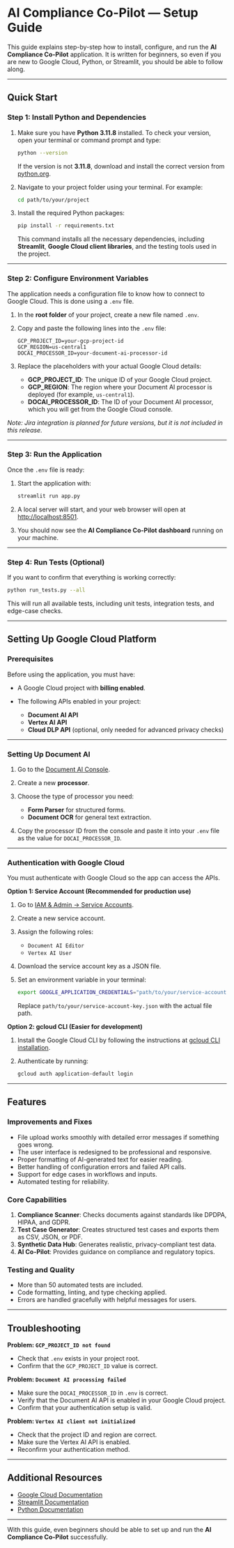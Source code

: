 # AI Compliance Co-Pilot — Setup Guide

This guide explains step-by-step how to install, configure, and run the **AI Compliance Co-Pilot** application. It is written for beginners, so even if you are new to Google Cloud, Python, or Streamlit, you should be able to follow along.

---

## Quick Start

### Step 1: Install Python and Dependencies

1. Make sure you have **Python 3.11.8** installed. To check your version, open your terminal or command prompt and type:

   ```bash
   python --version
   ```

   If the version is not **3.11.8**, download and install the correct version from [python.org](https://www.python.org/downloads/).

2. Navigate to your project folder using your terminal. For example:

   ```bash
   cd path/to/your/project
   ```

3. Install the required Python packages:

   ```bash
   pip install -r requirements.txt
   ```

   This command installs all the necessary dependencies, including **Streamlit**, **Google Cloud client libraries**, and the testing tools used in the project.

---

### Step 2: Configure Environment Variables

The application needs a configuration file to know how to connect to Google Cloud. This is done using a `.env` file.

1. In the **root folder** of your project, create a new file named `.env`.

2. Copy and paste the following lines into the `.env` file:

   ```env
   GCP_PROJECT_ID=your-gcp-project-id
   GCP_REGION=us-central1
   DOCAI_PROCESSOR_ID=your-document-ai-processor-id
   ```

3. Replace the placeholders with your actual Google Cloud details:

   * **GCP\_PROJECT\_ID**: The unique ID of your Google Cloud project.
   * **GCP\_REGION**: The region where your Document AI processor is deployed (for example, `us-central1`).
   * **DOCAI\_PROCESSOR\_ID**: The ID of your Document AI processor, which you will get from the Google Cloud console.

*Note: Jira integration is planned for future versions, but it is not included in this release.*

---

### Step 3: Run the Application

Once the `.env` file is ready:

1. Start the application with:

   ```bash
   streamlit run app.py
   ```

2. A local server will start, and your web browser will open at [http://localhost:8501](http://localhost:8501).

3. You should now see the **AI Compliance Co-Pilot dashboard** running on your machine.

---

### Step 4: Run Tests (Optional)

If you want to confirm that everything is working correctly:

```bash
python run_tests.py --all
```

This will run all available tests, including unit tests, integration tests, and edge-case checks.

---

## Setting Up Google Cloud Platform

### Prerequisites

Before using the application, you must have:

* A Google Cloud project with **billing enabled**.
* The following APIs enabled in your project:

  * **Document AI API**
  * **Vertex AI API**
  * **Cloud DLP API** (optional, only needed for advanced privacy checks)

---

### Setting Up Document AI

1. Go to the [Document AI Console](https://console.cloud.google.com/ai/document-ai).
2. Create a new **processor**.
3. Choose the type of processor you need:

   * **Form Parser** for structured forms.
   * **Document OCR** for general text extraction.
4. Copy the processor ID from the console and paste it into your `.env` file as the value for `DOCAI_PROCESSOR_ID`.

---

### Authentication with Google Cloud

You must authenticate with Google Cloud so the app can access the APIs.

**Option 1: Service Account (Recommended for production use)**

1. Go to [IAM & Admin → Service Accounts](https://console.cloud.google.com/iam-admin/serviceaccounts).
2. Create a new service account.
3. Assign the following roles:

   * `Document AI Editor`
   * `Vertex AI User`
4. Download the service account key as a JSON file.
5. Set an environment variable in your terminal:

   ```bash
   export GOOGLE_APPLICATION_CREDENTIALS="path/to/your/service-account-key.json"
   ```

   Replace `path/to/your/service-account-key.json` with the actual file path.

**Option 2: gcloud CLI (Easier for development)**

1. Install the Google Cloud CLI by following the instructions at [gcloud CLI installation](https://cloud.google.com/sdk/docs/install).
2. Authenticate by running:

   ```bash
   gcloud auth application-default login
   ```

---

## Features

### Improvements and Fixes

* File upload works smoothly with detailed error messages if something goes wrong.
* The user interface is redesigned to be professional and responsive.
* Proper formatting of AI-generated text for easier reading.
* Better handling of configuration errors and failed API calls.
* Support for edge cases in workflows and inputs.
* Automated testing for reliability.

### Core Capabilities

1. **Compliance Scanner**: Checks documents against standards like DPDPA, HIPAA, and GDPR.
2. **Test Case Generator**: Creates structured test cases and exports them as CSV, JSON, or PDF.
3. **Synthetic Data Hub**: Generates realistic, privacy-compliant test data.
4. **AI Co-Pilot**: Provides guidance on compliance and regulatory topics.

### Testing and Quality

* More than 50 automated tests are included.
* Code formatting, linting, and type checking applied.
* Errors are handled gracefully with helpful messages for users.

---

## Troubleshooting

**Problem: `GCP_PROJECT_ID not found`**

* Check that `.env` exists in your project root.
* Confirm that the `GCP_PROJECT_ID` value is correct.

**Problem: `Document AI processing failed`**

* Make sure the `DOCAI_PROCESSOR_ID` in `.env` is correct.
* Verify that the Document AI API is enabled in your Google Cloud project.
* Confirm that your authentication setup is valid.

**Problem: `Vertex AI client not initialized`**

* Check that the project ID and region are correct.
* Make sure the Vertex AI API is enabled.
* Reconfirm your authentication method.

---

## Additional Resources

* [Google Cloud Documentation](https://cloud.google.com/docs)
* [Streamlit Documentation](https://docs.streamlit.io/)
* [Python Documentation](https://docs.python.org/3/)

---

With this guide, even beginners should be able to set up and run the **AI Compliance Co-Pilot** successfully.

